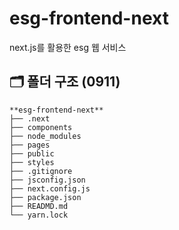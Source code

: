 # esg-frontend-next

next.js를 활용한 esg 웹 서비스

## 🗂 폴더 구조 (0911)
```plain
**esg-frontend-next**
├── .next
├── components
├── node_modules
├── pages
├── public
├── styles
├── .gitignore
├── jsconfig.json
├── next.config.js
├── package.json
├── READMD.md
└── yarn.lock
```

